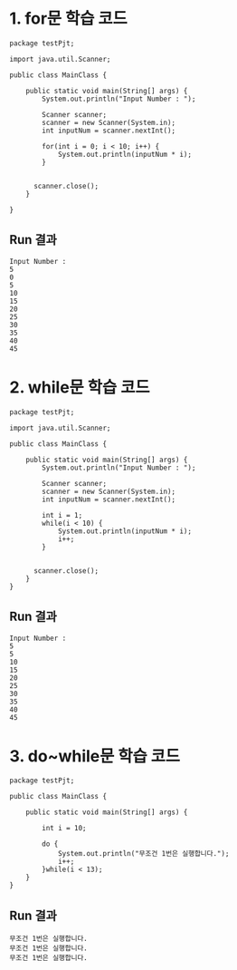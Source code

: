 # 1. for문 학습 코드
	
	package testPjt;
	
	import java.util.Scanner;
	
	public class MainClass {
	
		public static void main(String[] args) {
		    System.out.println("Input Number : ");
		    
			Scanner scanner;
			scanner = new Scanner(System.in);
		    int inputNum = scanner.nextInt();
		    
		    for(int i = 0; i < 10; i++) {
		    	System.out.println(inputNum * i);
		    }
	
	 	    
	 	  scanner.close();
		}
		
	}
## Run 결과
	Input Number : 
	5
	0
	5
	10
	15
	20
	25
	30
	35
	40
	45




# 2. while문 학습 코드

	package testPjt;
	
	import java.util.Scanner;
	
	public class MainClass {
	
		public static void main(String[] args) {
		    System.out.println("Input Number : ");
		    
			Scanner scanner;
			scanner = new Scanner(System.in);
		    int inputNum = scanner.nextInt();
		    
		    int i = 1;
		    while(i < 10) {
		    	System.out.println(inputNum * i);
		    	i++;
		    }
	
	 	    
	 	  scanner.close();
		}
	}
## Run 결과
	Input Number : 
	5
	5
	10
	15
	20
	25
	30
	35
	40
	45


	
# 3. do~while문 학습 코드

	package testPjt;
	
	public class MainClass {
	
		public static void main(String[] args) {
			
			int i = 10;
			
		    do {
		    	System.out.println("무조건 1번은 실행합니다.");
		    	i++;
		    }while(i < 13);
		}
	}

## Run 결과
	무조건 1번은 실행합니다.
	무조건 1번은 실행합니다.
	무조건 1번은 실행합니다.

